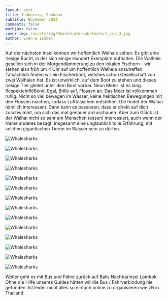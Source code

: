 ```yaml
---
layout: post
title: Indonesia, Sumbawa
subtitle: November 2024
comments: false
mathjax: false
cover-img: /assets/img/Whalesharks/whaleshark_isa_3.jpg
author: Sven & Isabel
---
```


Auf der nächsten Insel können wir hoffentlich Walhaie sehen. 
Es gibt eine riesige Bucht, in der sich einige Hundert Exemplare aufhalten. 
Die Walheie gesellen sich in der Morgendämmerung zu den lokalen Fischern - wir stehen also früh um 4 Uhr auf um hoffentlich Walheie anzutreffen. 
Tatsächlich finden wir ein Fischerboot, welches schon Gesellschaft von zwei Walhaien hat. 
Es ist unwirklich, auf dem Boot zu stehen und dieses riesige Tier gleitet unter dem Boot vorbei. 
Neun Meter ist es lang. Respekteinflößend. Egal, Brille auf, Flossen an. Das Meer ist vollkommen ruhig. 
Nicht so viel bewegen im Wasser, keine hektischen Bewegungen mit den Flossen machen, sodass Luftbläschen entstehen. 
Die findet der Walhai nämlich interessant. Dann kann es passieren, dass er direkt auf dich zuschwimmt, 
um sich das mal genauer anzuschauen.
Aber zum Glück ist der Walhai nicht so sehr am Menschen (essen) interessiert, auch wenn der Name anderes besagt.
Insgesamt eine unglaublich tolle Erfahrung, mit solchen gigantischen Tieren im Wasser sein zu dürfen.

![Whalesharks](/assets/img/Whalesharks/whaleshark_1.jpg)

![Whalesharks](/assets/img/Whalesharks/whaleshark_2.jpg)

![Whalesharks](/assets/img/Whalesharks/whaleshark_3.jpg)

![Whalesharks](/assets/img/Whalesharks/whaleshark_4.jpg)

![Whalesharks](/assets/img/Whalesharks/whaleshark_5.JPG)

![Whalesharks](/assets/img/Whalesharks/whaleshark_isa_1.jpg)

![Whalesharks](/assets/img/Whalesharks/whaleshark_isa_2.jpg)

![Whalesharks](/assets/img/Whalesharks/whaleshark_isa_3.jpg)

![Whalesharks](/assets/img/Whalesharks/whaleshark_sven_1.jpg)

![Whalesharks](/assets/img/Whalesharks/whaleshark_sven_2.jpg)

![Whalesharks](/assets/img/Whalesharks/whaleshark_sven_3.jpg)

![Whalesharks](/assets/img/Whalesharks/whaleshark_sven_4.jpg)

![Whalesharks](/assets/img/Whalesharks/whaleshark_sven_5.JPG)

![Whalesharks](/assets/img/Whalesharks/whaleshark_sven_6.jpg)

Weiter geht es mit Bus und Fähre zurück auf Balis Nachbarinsel Lombok. 
Ohne die Hilfe unseres Guides hätten wir die Bus / Fährverbindung nie gefunden. 
Ist leider nicht alles so einfach online zu organisieren wie zB in Thailand.
